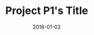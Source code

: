 ---
title: "Project P1's Title"
description: "A short description"
date: '2018-01-02'
link: 'https://about.com'
#screenshot: 'p1.png'
layout: 'portfolio'
featured: true
---